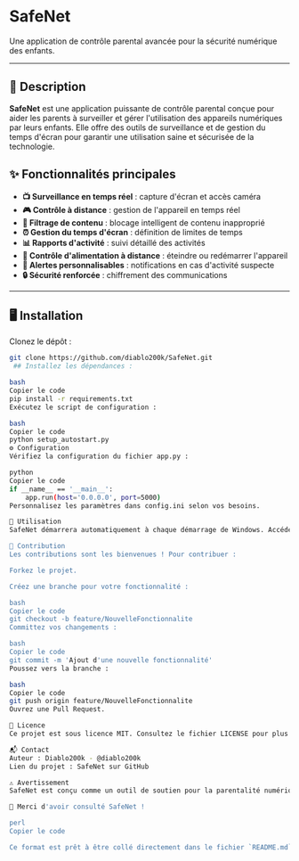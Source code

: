 # SafeNet

Une application de contrôle parental avancée pour la sécurité numérique des enfants.

---

## 🚀 Description

**SafeNet** est une application puissante de contrôle parental conçue pour aider les parents à surveiller et gérer l'utilisation des appareils numériques par leurs enfants. Elle offre des outils de surveillance et de gestion du temps d'écran pour garantir une utilisation saine et sécurisée de la technologie.

## ✨ Fonctionnalités principales

- **📺 Surveillance en temps réel** : capture d'écran et accès caméra
- **🎮 Contrôle à distance** : gestion de l'appareil en temps réel
- **🚫 Filtrage de contenu** : blocage intelligent de contenu inapproprié
- **⏰ Gestion du temps d'écran** : définition de limites de temps
- **📊 Rapports d'activité** : suivi détaillé des activités
- **🔋 Contrôle d'alimentation à distance** : éteindre ou redémarrer l'appareil
- **🔔 Alertes personnalisables** : notifications en cas d'activité suspecte
- **🔒 Sécurité renforcée** : chiffrement des communications

---

## 🖥️ Installation

Clonez le dépôt :

```bash
git clone https://github.com/diablo200k/SafeNet.git
 ## Installez les dépendances :

bash
Copier le code
pip install -r requirements.txt
Exécutez le script de configuration :

bash
Copier le code
python setup_autostart.py
⚙️ Configuration
Vérifiez la configuration du fichier app.py :

python
Copier le code
if __name__ == '__main__':
    app.run(host='0.0.0.0', port=5000)
Personnalisez les paramètres dans config.ini selon vos besoins.

📖 Utilisation
SafeNet démarrera automatiquement à chaque démarrage de Windows. Accédez à l'interface de contrôle via votre navigateur web à l’adresse : http://localhost:5000.

🤝 Contribution
Les contributions sont les bienvenues ! Pour contribuer :

Forkez le projet.

Créez une branche pour votre fonctionnalité :

bash
Copier le code
git checkout -b feature/NouvelleFonctionnalite
Committez vos changements :

bash
Copier le code
git commit -m 'Ajout d'une nouvelle fonctionnalité'
Poussez vers la branche :

bash
Copier le code
git push origin feature/NouvelleFonctionnalite
Ouvrez une Pull Request.

📝 Licence
Ce projet est sous licence MIT. Consultez le fichier LICENSE pour plus de détails.

📬 Contact
Auteur : Diablo200k - @diablo200k
Lien du projet : SafeNet sur GitHub

⚠️ Avertissement
SafeNet est conçu comme un outil de soutien pour la parentalité numérique. Il ne remplace pas la supervision parentale directe ni le dialogue avec les enfants sur l'utilisation responsable d'Internet et des appareils numériques.

🌟 Merci d'avoir consulté SafeNet !

perl
Copier le code

Ce format est prêt à être collé directement dans le fichier `README.md`.
